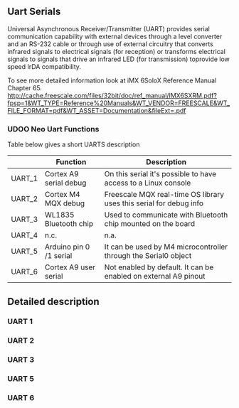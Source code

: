 
## Uart Serials
Universal Asynchronous Receiver/Transmitter (UART) provides serial communication capability with external devices through a level converter and an RS-232 cable or through use of external circuitry that converts infrared signals to electrical signals (for reception) or transforms electrical signals to signals that drive an infrared LED (for transmission) toprovide low speed IrDA compatibility.

To see more detailed information look at iMX 6SoloX Reference Manual Chapter 65.
http://cache.freescale.com/files/32bit/doc/ref_manual/IMX6SXRM.pdf?fpsp=1&WT_TYPE=Reference%20Manuals&WT_VENDOR=FREESCALE&WT_FILE_FORMAT=pdf&WT_ASSET=Documentation&fileExt=.pdf

### UDOO Neo Uart Functions

Table below gives a short UARTS description

|        | Function                | Description                                                        |
|--------|-------------------------|--------------------------------------------------------------------|
| UART_1 | Cortex A9 serial debug  | On this serial it's possible to have access to a Linux console     |
| UART_2 | Cortex M4 MQX debug     | Freescale MQX real-time OS library uses this serial for debug info |
| UART_3 | WL1835 Bluetooth chip   | Used to communicate with Bluetooth chip mounted on the board       |
| UART_4 | n.c.                    | n.a.                                                               |
| UART_5 | Arduino pin 0 /1 serial | It can be used by M4 microcontroller through the Serial0 object    |
| UART_6 | Cortex A9 user serial   | Not enabled by default. It can be enabled on external A9 pinout    |


## Detailed description

### UART 1

### UART 2

### UART 3

### UART 5

### UART 6
